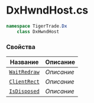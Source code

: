 
# DxHwndHost.cs
```csharp
namespace TigerTrade.Dx  
    class DxHwndHost
```

### Свойства
| Название | Описание |
| --- | --- |
| [`WaitRedraw`](./Свойства/WaitRedraw.md) | *Описание* |
| [`ClientRect`](./Свойства/ClientRect.md) | *Описание* |
| [`IsDisposed`](./Свойства/IsDisposed.md) | *Описание* |
